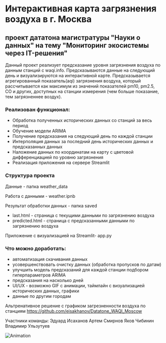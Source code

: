 # Интерактивная карта загрязнения воздуха в г. Москва #
## проект дататона магистратуры "Науки о данных" на тему "Мониторинг экосистемы через IT-решения" ##

Данный проект реализует предсказание уровня загрязнения воздуха по данным станций с waqi.info. Предсказываются данные на следующий день и визуализируются на интерактивной карте.
Предсказывается агрегированный показатель(aqi) загрязнения воздуха, который рассчитывается как максимум из значений показателей pm10, pm2.5, CO и других, доступных на станции измерения (чем больше показание, тем загрязненнее воздух).

### Реализован функционал: ###
- Обработка полученных исторических данных со станций за веcь период
- Обучение модели ARIMA
- Получение предсказания на следующий день по каждой станции
- Интерполяция данных за последний день исторических данных и предсказанных данных
- Наложение данных по координатам на карту c цветовой дифференциацией по уровню загрязнения
- Реализация приложения на сервере Streamlit

### Структура проекта ###
Данные - папка weather_data

Работа с данными - weather.ipnb

Результат обработки данных - папка saved
 - last.html - страница с текущими данными по загрязнению воздуха
 - predicted.html - страница с предсказанными данными по загрязнению воздуха

Приложение с визуализацией на Streamlit- app.py

### Что можно доработать: ###
- автоматизация скачивания данных
- усовершенствовать очистку данных (обработка пропусков по датам)
- улучшить модель предсказаний для каждой станции подбором гиперпараметров ARIMA
- предсказания на насколько дней
- UI/UX - возможно GIF с анимации, таймлайн с визуализацией исторических данных, графики
- данные по другим городам

Альтренативное решение с графиком загрезненности воздуха по станциям https://github.com/eisakhanov/Datatone_WAQI_Moscow

Участники команды:
Эдуард Исаханов
Артем Смирнов
Яков Чибинин
Владимир Ульзутуев

![Animation](https://github.com/jchibinin/Datatone_WAQI_Moscow/assets/12885639/83916d82-9f98-4827-b31c-06db4a2728fa)



